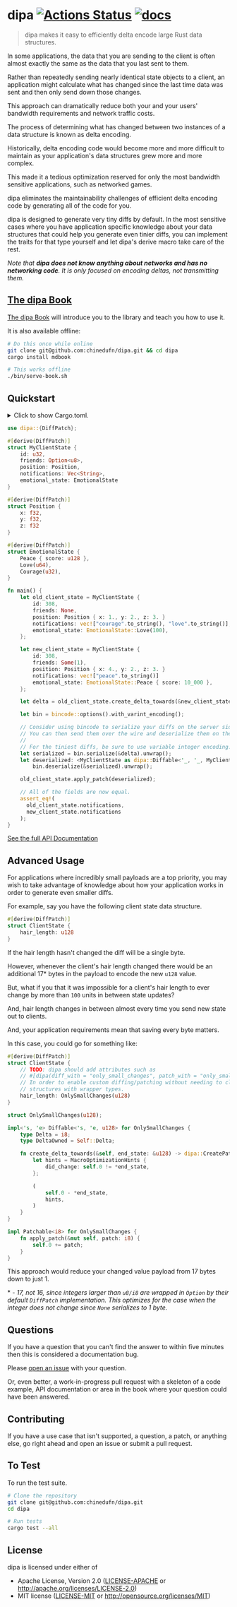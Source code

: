 # dipa [![Actions Status](https://github.com/chinedufn/dipa/workflows/ci/badge.svg)](https://github.com/chinedufn/dipa/actions) [![docs](https://docs.rs/dipa/badge.svg)](https://docs.rs/dipa)

> dipa makes it easy to efficiently delta encode large Rust data structures.

In some applications, the data that you are sending to the client is often almost exactly the same as the data
that you last sent to them.

Rather than repeatedly sending nearly identical state objects to a client, an application might calculate
what has changed since the last time data was sent and then only send down those changes.

This approach can dramatically reduce both your and your users' bandwidth requirements and network traffic
costs.

The process of determining what has changed between two instances of a data structure is known as delta encoding.

Historically, delta encoding code would become more and more difficult to maintain as your application's
data structures grew more and more complex.

This made it a tedious optimization reserved for only the most bandwidth sensitive applications, such as networked
games.

dipa eliminates the maintainability challenges of efficient delta encoding code by generating all of the code for you.

dipa is designed to generate very tiny diffs by default. In the most sensitive cases where you have application specific
knowledge about your data structures that could help you generate even tinier diffs, you can implement the traits
for that type yourself and let dipa's derive macro take care of the rest.

_Note that **dipa does not know anything about networks and has no networking code**.
It is only focused on encoding deltas, not transmitting them._

## [The dipa Book][book]

[The dipa Book][book] will introduce you to the library and teach you how to use it.

It is also available offline:

```sh
# Do this once while online
git clone git@github.com:chinedufn/dipa.git && cd dipa
cargo install mdbook

# This works offline
./bin/serve-book.sh
```

## Quickstart

<details>
<summary>
Click to show Cargo.toml.
</summary>

```toml
[dependencies]

bincode = "1"
dipa = { version = "0.1", features = ["derive"] }
serde = { version = "1", features = ["derive"] }
```
</details>
<p></p>

```rust
use dipa::{DiffPatch};

#[derive(DiffPatch)]
struct MyClientState {
    id: u32,
    friends: Option<u8>,
    position: Position,
    notifications: Vec<String>,
	emotional_state: EmotionalState
}

#[derive(DiffPatch)]
struct Position {
    x: f32,
    y: f32,
    z: f32
}

#[derive(DiffPatch)]
struct EmotionalState {
    Peace { score: u128 },
    Love(u64),
    Courage(u32),
}

fn main() {
    let old_client_state = MyClientState {
        id: 308,
        friends: None,
        position: Position { x: 1., y: 2., z: 3. }
        notifications: vec!["courage".to_string(), "love".to_string()],
        emotional_state: EmotionalState::Love(100),
    };

    let new_client_state = MyClientState {
        id: 308,
        friends: Some(1),
        position: Position { x: 4., y: 2., z: 3. }
        notifications: vec!["peace".to_string()]
        emotional_state: EmotionalState::Peace { score: 10_000 },
    };

    let delta = old_client_state.create_delta_towards(&new_client_state);

    let bin = bincode::options().with_varint_encoding();

    // Consider using bincode to serialize your diffs on the server side.
    // You can then send them over the wire and deserialize them on the client side.
    //
    // For the tiniest diffs, be sure to use variable integer encoding.
    let serialized = bin.serialize(&delta).unwrap();
    let deserialized: <MyClientState as dipa::Diffable<'_, '_, MyClientState>::DeltaOwned = 
        bin.deserialize(&serialized).unwrap();

    old_client_state.apply_patch(deserialized);

    // All of the fields are now equal.
    assert_eq!(
      old_client_state.notifications,
      new_client_state.notifications
    );
}
```

[See the full API Documentation](https://docs.rs/dipa)

## Advanced Usage

For applications where incredibly small payloads are a top priority, you may wish to take advantage of knowledge about how your application works in order to 
generate even smaller diffs.

For example, say you have the following client state data structure.

```rust
#[derive(DiffPatch)]
struct ClientState {
    hair_length: u128
}
```

If the hair length hasn't changed the diff will be a single byte.

However, whenever the client's hair length changed there would be an additional 17\* bytes in the payload to encode the new `u128` value.

But, what if you that it was impossible for a client's hair length to ever change by more than `100` units in between state updates?

And, hair length changes in between almost every time you send new state out to clients.

And, your application requirements mean that saving every byte matters.

In this case, you could go for something like:

```rust
#[derive(DiffPatch)]
struct ClientState {
    // TODO: dipa should add attributes such as
    // #[dipa(diff_with = "only_small_changes", patch_with = "only_small_changes")]
    // In order to enable custom diffing/patching without needing to clutter your data
    // structures with wrapper types.
    hair_length: OnlySmallChanges(u128)
}

struct OnlySmallChanges(u128);

impl<'s, 'e> Diffable<'s, 'e, u128> for OnlySmallChanges {
    type Delta = i8;
    type DeltaOwned = Self::Delta;

    fn create_delta_towards(&self, end_state: &u128) -> dipa::CreatePatchTowardsReturn<Self::Delta> {
        let hints = MacroOptimizationHints {
            did_change: self.0 != *end_state,
        };

        (
            self.0 - *end_state,
            hints,
        )
    }
}

impl Patchable<i8> for OnlySmallChanges {
    fn apply_patch(&mut self, patch: i8) {
        self.0 += patch;
    }
}
```

This approach would reduce your changed value payload from 17 bytes down to just 1.

\* - _17, not 16, since integers larger than `u8/i8` are wrapped in `Option` by their default `DiffPatch` implementation. This optimizes for the case when the integer does not change since `None` serializes to 1 byte._

## Questions

If you have a question that you can't find the answer to within five minutes then this is considered a documentation bug.

Please [open an issue](https://github.com/chinedufn/dipa/issues/new) with your question.

Or, even better, a work-in-progress pull request with a skeleton of a code example,
API documentation or area in the book where your question could have been answered.

## Contributing

If you have a use case that isn't supported, a question, a patch, or anything else, go right ahead and open an issue or submit a pull request.

## To Test

To run the test suite.

```sh
# Clone the repository
git clone git@github.com:chinedufn/dipa.git
cd dipa

# Run tests
cargo test --all
```

## License

dipa is licensed under either of

- Apache License, Version 2.0 ([LICENSE-APACHE][apache] or http://apache.org/licenses/LICENSE-2.0)
- MIT license ([LICENSE-MIT][mit] or http://opensource.org/licenses/MIT)

[book]: https://chinedufn.github.io/dipa
[apache]: ./LICENSE-APACHE
[mit]: ./LICENSE-MIT
